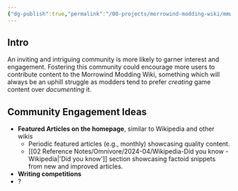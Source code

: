 ```yaml
---
{"dg-publish":true,"permalink":"/00-projects/morrowind-modding-wiki/mmw-community-engagement/","tags":["MMW-Dev/Community"]}
---
```


## Intro

An inviting and intriguing community is more likely to garner interest and engagement. Fostering this community could encourage more users to contribute content to the Morrowind Modding Wiki, something which will always be an uphill struggle as modders tend to prefer _creating_ game content over _documenting_ it. 

## Community Engagement Ideas

- **Featured Articles on the homepage**, similar to Wikipedia and other wikis
	- Periodic featured articles (e.g., monthly) showcasing quality content.
	- [[02 Reference Notes/Omnivore/2024-04/Wikipedia-Did you know - Wikipedia\|'Did you know']] section showcasing factoid snippets from new and improved articles.
- **Writing competitions**
- ?
